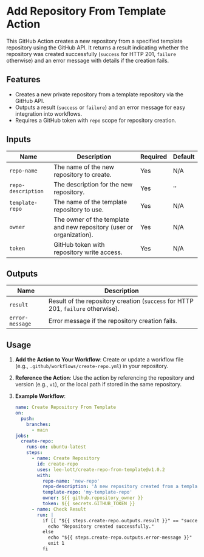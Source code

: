 # Add Repository From Template Action

This GitHub Action creates a new repository from a specified template repository using the GitHub API. It returns a result indicating whether the repository was created successfully (`success` for HTTP 201, `failure` otherwise) and an error message with details if the creation fails.

## Features
- Creates a new private repository from a template repository via the GitHub API.
- Outputs a result (`success` or `failure`) and an error message for easy integration into workflows.
- Requires a GitHub token with `repo` scope for repository creation.

## Inputs
| Name              | Description                                      | Required | Default |
|-------------------|--------------------------------------------------|----------|---------|
| `repo-name`       | The name of the new repository to create.        | Yes      | N/A     |
| `repo-description`| The description for the new repository.          | Yes      | ''      |
| `template-repo`   | The name of the template repository to use.      | Yes      | N/A     |
| `owner`           | The owner of the template and new repository (user or organization). | Yes | N/A |
| `token`           | GitHub token with repository write access.       | Yes      | N/A     |

## Outputs
| Name           | Description                                           |
|----------------|-------------------------------------------------------|
| `result`       | Result of the repository creation (`success` for HTTP 201, `failure` otherwise). |
| `error-message`| Error message if the repository creation fails.       |

## Usage
1. **Add the Action to Your Workflow**:
   Create or update a workflow file (e.g., `.github/workflows/create-repo.yml`) in your repository.

2. **Reference the Action**:
   Use the action by referencing the repository and version (e.g., `v1`), or the local path if stored in the same repository.

3. **Example Workflow**:
   ```yaml
   name: Create Repository From Template
   on:
     push:
       branches:
         - main
   jobs:
     create-repo:
       runs-on: ubuntu-latest
       steps:
         - name: Create Repository
           id: create-repo
           uses: lee-lott/create-repo-from-template@v1.0.2
           with:
             repo-name: 'new-repo'
             repo-description: 'A new repository created from a template'
             template-repo: 'my-template-repo'
             owner: ${{ github.repository_owner }}
             token: ${{ secrets.GITHUB_TOKEN }}
         - name: Check Result
           run: |
             if [[ "${{ steps.create-repo.outputs.result }}" == "success" ]]; then
               echo "Repository created successfully."
             else
               echo "${{ steps.create-repo.outputs.error-message }}"
               exit 1
             fi
